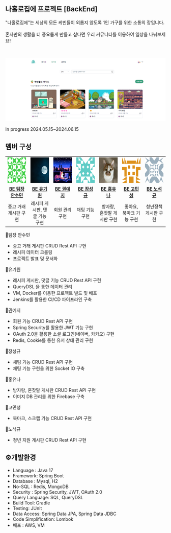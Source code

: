 ## 나홀로집에 프로젝트 [BackEnd]
"나홀로집에"는 세상의 모든 케빈들이 외롭지 않도록 1인 가구를 위한 소통의 장입니다.
<br><br>
혼자만의 생활을 더 풍요롭게 만들고 싶다면 우리 커뮤니티를 이용하여 일상을 나눠보세요!

<br>
<a href ="http://34.22.76.244/">
    <p align="center">
      <img src="src/main/resources/static/img/homealone2.png">
    </p>
</a>

In progress 2024.05.15~2024.06.15 <br>

## 멤버 구성
<table style="width: 100%;">
  <tr>
    <td style="width: 14%; text-align: center;"><img src="src/main/resources/static/img/asm.png" width="80" height="80"></td>
    <td style="width: 14%; text-align: center;"><img src="src/main/resources/static/img/ygw.png" width="80" height="80"></td>
    <td style="width: 14%; text-align: center;"><img src="src/main/resources/static/img/gyj.jpg" width="80" height="80"></td>
    <td style="width: 14%; text-align: center;"><img src="src/main/resources/static/img/jsg.png" width="80" height="80"></td>
    <td style="width: 14%; text-align: center;"><img src="src/main/resources/static/img/hyn.png" width="80" height="80"></td>
    <td style="width: 14%; text-align: center;"><img src="src/main/resources/static/img/gms.png" width="80" height="80"></td>
    <td style="width: 14%; text-align: center;"><img src="src/main/resources/static/img/nsg.png" width="80" height="80"></td>
  </tr>
  <tr>
    <td style="width: 14%; text-align: center;"><a href=""><strong>BE 팀장 안수민</strong></a></td>
    <td style="width: 14%; text-align: center;"><a href=""><strong>BE 유기원</strong></a></td>
    <td style="width: 14%; text-align: center;"><a href="https://github.com/mylazysundaycat"><strong>BE 권예지</strong></a></td>
    <td style="width: 14%; text-align: center;"><a href=""><strong>BE 장성규</strong></a></td>
    <td style="width: 14%; text-align: center;"><a href=""><strong>BE 홍유나</strong></a></td>
    <td style="width: 14%; text-align: center;"><a href=""><strong>BE 고민성</strong></a></td>
    <td style="width: 14%; text-align: center;"><a href=""><strong>BE 노석규</strong></a></td>
  </tr>
  <tr>
    <td style="width: 14%; text-align: center;">중고 거래 게시판 구현</td>
    <td style="width: 14%; text-align: center;">레시피 게시판, 댓글 기능 구현</td>
    <td style="width: 14%; text-align: center;">회원 관리 구현</td>
    <td style="width: 14%; text-align: center;">채팅 기능 구현</td>
    <td style="width: 14%; text-align: center;">방자랑, 혼잣말 게시판 구현</td>
    <td style="width: 14%; text-align: center;">좋아요, 북마크 기능 구현</td>
    <td style="width: 14%; text-align: center;">청년정책 게시판 구현</td>
  </tr>
</table>

🔗팀장 안수민
- 중고 거래 게시판 CRUD Rest API 구현 
- 레시피 데이터 크롤링
- 프로젝트 발표 및 문서화

🔗유기원
- 레시피 게시판, 댓글 기능 CRUD Rest API 구현 
- QueryDSL 을 통한 데이터 관리
- VM, Docker를 이용한 프로젝트 빌드 및 배포
- Jenkins를 활용한 CI/CD 파이프라인 구축

🔗권예지
- 회원 기능 CRUD Rest API 구현
- Spring Security를 활용한 JWT 기능 구현
- OAuth 2.0을 활용한 소셜 로그인(네이버, 카카오) 구현
- Redis, Cookie를 통한 유저 상태 관리 구현

🔗장성규
- 채팅 기능 CRUD Rest API 구현
- 채팅 기능 구현을 위한 Socket IO 구축

🔗홍유나 
- 방자랑, 혼잣말 게시판 CRUD Rest API 구현
- 이미지 DB 관리를 위한 Firebase 구축

🔗고민성
- 북마크, 스크랩 기능 CRUD Rest API 구현

🔗노석규
- 청년 지원 게시판 CRUD Rest API 구현

## ⚙️개발환경
- Language : Java 17 
- Framework: Spring Boot
- Database : Mysql, H2
- No-SQL : Redis, MongoDB
- Security : Spring Security, JWT, OAuth 2.0 
- Query Language: SQL, QueryDSL 
- Build Tool: Gradle 
- Testing: JUnit 
- Data Access: Spring Data JPA, Spring Data JDBC 
- Code Simplification: Lombok 
- 배포 : AWS, VM